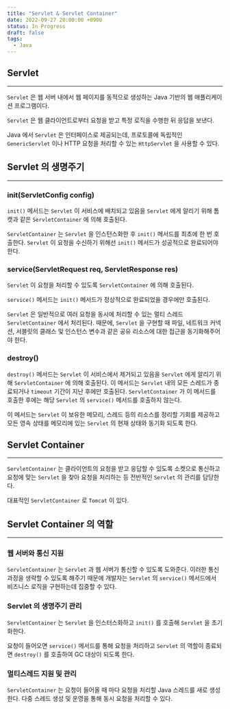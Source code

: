 ```yaml
---
title: "Servlet & Servlet Container"
date: 2022-09-27 20:00:00 +0900
status: In Progress
draft: false
tags:
  - Java
---
```

## Servlet
---
`Servlet` 은 웹 서버 내에서 웹 페이지를 동적으로 생성하는 Java 기반의 웹 애플리케이션 프로그램이다.

`Servlet` 은 웹 클라이언트로부터 요청을 받고 특정 로직을 수행한 뒤 응답을 보낸다.

Java 에서 `Servlet` 은 인터페이스로 제공되는데, 프로토콜에 독립적인 `GenericServlet` 이나 HTTP 요청을 처리할 수 있는 `HttpServlet` 을 사용할 수 있다.

## Servlet 의 생명주기
---
### init(ServletConfig config)

`init()` 메서드는 `Servlet` 이 서비스에 배치되고 있음을 `Servlet` 에게 알리기 위해 톰캣과 같은 `ServletContainer` 에 의해 호출된다.

`ServletContainer` 는 `Servlet` 을 인스턴스화한 후 `init()` 메서드를 최초에 한 번 호출한다. `Servlet` 이 요청을 수신하기 위해선 `init()` 메서드가 성공적으로 완료되어야 한다.

### service(ServletRequest req, ServletResponse res)

`Servlet` 이 요청을 처리할 수 있도록 `ServletContainer` 에 의해 호출된다.

`service()` 메서드는 `init()` 메서드가 정상적으로 완료되었을 경우에만 호출된다.

`Servlet` 은 일반적으로 여러 요청을 동시에 처리할 수 있는 멀티 스레드 `ServletContainer` 에서 처리된다. 때문에, `Servlet` 을 구현할 때 파일, 네트워크 커넥션, 서블릿의 클래스 및 인스턴스 변수과 같은 공유 리소스에 대한 접근을 동기화해주어야 한다.

### destroy()

`destroy()` 메서드는 `Servlet` 이 서비스에서 제거되고 있음을 `Servlet` 에게 알리기 위해 `ServletContainer` 에 의해 호출된다. 이 메서드는 `Servlet` 내의 모든 스레드가 종료되거나 `timeout` 기간이 지난 후에만 호출된다. `ServletContainer` 가 이 메서드를 호출한 후에는 해당 `Servlet` 의 `service()` 메서드를 호출하지 않는다.

이 메서드는 `Servlet` 이 보유한 메모리, 스레드 등의 리소스를 정리할 기회를 제공하고 모든 영속 상태를 메모리에 있는 `Servlet` 의 현재 상태와 동기화 되도록 한다.

## Servlet Container
---
`ServletContainer` 는 클라이언트의 요청을 받고 응답할 수 있도록 소켓으로 통신하고 요청에 맞는 `Servlet` 을 찾아 요청을 처리하는 등 전반적인 `Servlet` 의 관리를 담당한다.

대표적인 `ServletContainer` 로 `Tomcat` 이 있다.

## Servlet Container 의 역할
---
### 웹 서버와 통신 지원

`ServletContainer` 는 `Servlet` 과 웹 서버가 통신할 수 있도록 도와준다. 이러한 통신 과정을 생략할 수 있도록 해주기 때문에 개발자는 `Servlet` 의 `service()` 메서드에서 비즈니스 로직을 구현하는데 집중할 수 있다.

### Servlet 의 생명주기 관리

`ServletContainer` 는 `Servlet` 을 인스터스화하고 `init()` 를 호출해 `Servlet` 을 초기화한다.

요청이 들어오면 `service()` 메서드를 통해 요청을 처리하고 `Servlet` 의 역할이 종료되면 `destroy()` 를 호출하여 GC 대상이 되도록 한다.

### 멀티스레드 지원 및 관리

`ServletContainer` 는 요청이 들어올 때 마다 요청을 처리할 Java 스레드를 새로 생성한다. 다중 스레드 생성 및 운영을 통해 동시 요청을 처리할 수 있다.
